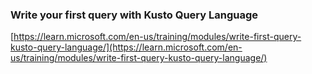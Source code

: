 ### Write your first query with Kusto Query Language
[https://learn.microsoft.com/en-us/training/modules/write-first-query-kusto-query-language/](https://learn.microsoft.com/en-us/training/modules/write-first-query-kusto-query-language/)
